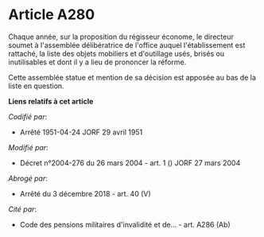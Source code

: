 # Article A280

Chaque année, sur la proposition du régisseur économe, le directeur soumet à l'assemblée délibératrice de l'office auquel
l'établissement est rattaché, la liste des objets mobiliers et d'outillage usés, brisés ou inutilisables et dont il y a lieu
de prononcer la réforme.

Cette assemblée statue et mention de sa décision est apposée au bas de la liste en question.

**Liens relatifs à cet article**

_Codifié par_:

  - Arrêté 1951-04-24 JORF 29 avril 1951

_Modifié par_:

  - Décret n°2004-276 du 26 mars 2004 - art. 1 () JORF 27 mars 2004

_Abrogé par_:

  - Arrêté du 3 décembre 2018 - art. 40 (V)

_Cité par_:

  - Code des pensions militaires d'invalidité et de... - art. A286 (Ab)
